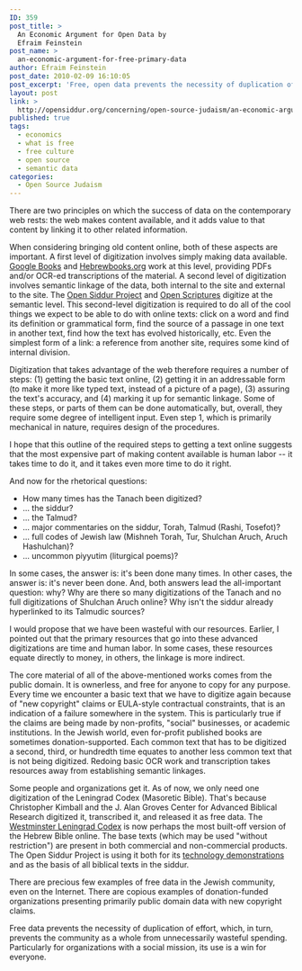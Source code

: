 ```yaml
---
ID: 359
post_title: >
  An Economic Argument for Open Data by
  Efraim Feinstein
post_name: >
  an-economic-argument-for-free-primary-data
author: Efraim Feinstein
post_date: 2010-02-09 16:10:05
post_excerpt: 'Free, open data prevents the necessity of duplication of effort, which, in turn, prevents the community as a whole from unnecessarily wasteful spending.  Particularly for organizations with a social mission, its use is a win for everyone.'
layout: post
link: >
  http://opensiddur.org/concerning/open-source-judaism/an-economic-argument-for-free-primary-data/
published: true
tags:
  - economics
  - what is free
  - free culture
  - open source
  - semantic data
categories:
  - Open Source Judaism
---
```

There are two principles on which the success of data on the contemporary web rests: the web makes content available, and it adds value to that content by linking it to other related information.

When considering bringing old content online, both of these aspects are important.  A first level of digitization involves simply making data available.  <a href="http://books.google.com">Google Books</a> and <a href="http://hebrewbooks.org">Hebrewbooks.org</a> work at this level, providing PDFs and/or OCR-ed transcriptions of the material.  A second level of digitization involves semantic linkage of the data, both internal to the site and external to the site.  The <a href="http://opensiddur.org">Open Siddur Project</a> and <a href="http://openscriptures.org">Open Scriptures</a> digitize at the semantic level.  This second-level digitization is required to do all of the cool things we expect to be able to do with online texts: click on a word and find its definition or grammatical form, find the source of a passage in one text in another text, find how the text has evolved historically, etc.  Even the simplest form of a link: a reference from another site, requires some kind of internal division.

Digitization that takes advantage of the web therefore requires a number of steps: (1) getting the basic text online, (2) getting it in an addressable form (to make it more like typed text, instead of a picture of a page), (3) assuring the text's accuracy, and (4) marking it up for semantic linkage.  Some of these steps, or parts of them can be done automatically, but, overall, they require some degree of intelligent input.  Even step 1, which is primarily mechanical in nature, requires design of the procedures.

I hope that this outline of the required steps to getting a text online suggests that the most expensive part of making content available is human labor -- it takes time to do it, and it takes even more time to do it right.

And now for the rhetorical questions:
<ul>
	<li>How many times has the Tanach been digitized?</li>
	<li>... the siddur?</li>
	<li>... the Talmud?</li>
	<li>... major commentaries on the siddur, Torah, Talmud (Rashi, Tosefot)?</li>
	<li>... full codes of Jewish law (Mishneh Torah, Tur, Shulchan Aruch, Aruch Hashulchan)?</li>
	<li>... uncommon piyyutim (liturgical poems)?</li>
</ul>
In some cases, the answer is: it's been done many times.  In other cases, the answer is: it's never been done.  And, both answers lead the all-important question: why?  Why are there so many digitizations of the Tanach and no full digitizations of Shulchan Aruch online?  Why isn't the siddur already hyperlinked to its Talmudic sources?

I would propose that we have been wasteful with our resources.  Earlier, I pointed out that the primary resources that go into these advanced digitizations are time and human labor.  In some cases, these resources equate directly to money, in others, the linkage is more indirect.

The core material of all of the above-mentioned works comes from the public domain.  It is ownerless, and free for anyone to copy for any purpose.  Every time we encounter a basic text that we have to digitize again because of "new copyright" claims or EULA-style contractual constraints, that is an indication of a failure somewhere in the system. This is particularly true if the claims are being made by non-profits, "social" businesses, or academic institutions. In the Jewish world, even for-profit published books are sometimes donation-supported.  Each common text that has to be digitized a second, third, or hundredth time equates to another less common text that is not being digitized.  Redoing basic OCR work and transcription takes resources away from establishing semantic linkages.

Some people and organizations get it.  As of now, we only need one digitization of the Leningrad Codex (Masoretic Bible). That's because Christopher Kimball and the J. Alan Groves Center for Advanced Biblical Research digitized it, transcribed it, and released it as free data.  The <a href="http://www.tanach.us">Westminster Leningrad Codex</a> is now perhaps the most built-off version of the Hebrew Bible online.  The base texts (which may be used "without restriction") are present in both commercial and non-commercial products.  The Open Siddur Project is using it both for its <a href="http://app.opensiddur.org">technology demonstrations</a> and as the basis of all biblical texts in the siddur.

There are precious few examples of free data in the Jewish community, even on the Internet.  There are copious examples of donation-funded organizations presenting primarily public domain data with new copyright claims.

Free data prevents the necessity of duplication of effort, which, in turn, prevents the community as a whole from unnecessarily wasteful spending.  Particularly for organizations with a social mission, its use is a win for everyone.